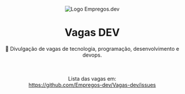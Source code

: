 <div align="center">
  
  ![Logo Empregos.dev](https://empregos.dev/static/images/logo-empregos-dev-dark.png)
  #  Vagas DEV
  📢 Divulgação de vagas de tecnologia, programação, desenvolvimento e devops.

  <br/><br/>
  Lista das vagas em:
  <br/>
  https://github.com/Empregos-dev/Vagas-dev/issues
  
</div>
